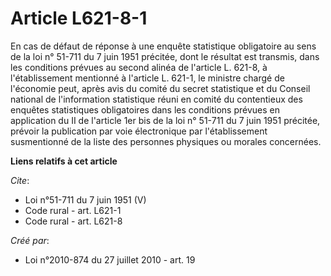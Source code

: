 # Article L621-8-1

En cas de défaut de réponse à une enquête statistique obligatoire au sens de la loi n° 51-711 du 7 juin 1951 précitée, dont
le résultat est transmis, dans les conditions prévues au second alinéa de l'article L. 621-8, à l'établissement mentionné à
l'article L. 621-1, le ministre chargé de l'économie peut, après avis du comité du secret statistique et du Conseil national
de l'information statistique réuni en comité du contentieux des enquêtes statistiques obligatoires dans les conditions
prévues en application du II de l'article 1er bis de la loi n° 51-711 du 7 juin 1951 précitée, prévoir la publication par
voie électronique par l'établissement susmentionné de la liste des personnes physiques ou morales concernées.

**Liens relatifs à cet article**

_Cite_:

  - Loi n°51-711 du 7 juin 1951 (V)
  - Code rural - art. L621-1
  - Code rural - art. L621-8

_Créé par_:

  - Loi n°2010-874 du 27 juillet 2010 - art. 19
